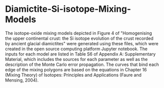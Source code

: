 # Diamictite-Si-isotope-Mixing-Models

The isotope-oxide mixing models depicted in Figure 4 of "Homogenising the upper continental crust: the Si isotope evolution of the crust recorded by ancient glacial diamictites" were generated using these files, which were created in the open source computing platform Jupyter notebook. The inputs for each model are listed in Table S6 of Appendix A: Supplementary Material, which includes the sources for each parameter as well as the description of the Monte Carlo error propagation. The curves that bind each edge of the mixing polygons are based on the equations in Chapter 16 (Mixing Theory) of Isotopes: Principles and Applications (Faure and Mensing, 2004). 
